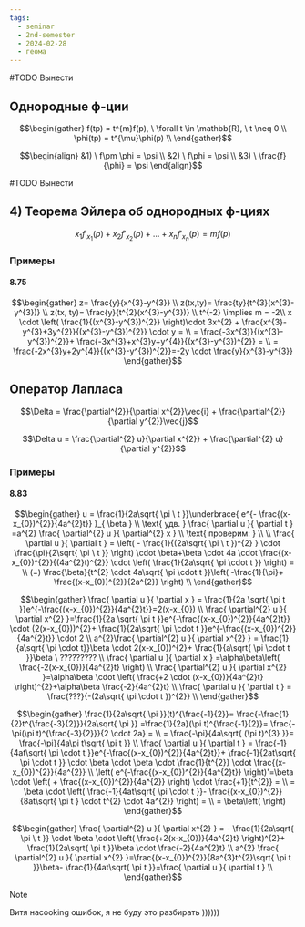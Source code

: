 ```yaml
---
tags:
  - seminar
  - 2nd-semester
  - 2024-02-28
  - геома
---
```


#TODO Вынести
## Однородные ф-ции

$$\begin{gather}
f(tp) = t^{m}f(p), \ \forall t \in \mathbb{R}, \ t \neq 0 \\
\phi(tp) = t^{\mu}\phi(p) \\
\end{gather}$$

$$\begin{align}
&1) \ f\pm \phi = \psi \\
&2) \ f\phi = \psi \\
&3) \ \frac{f}{\phi} = \psi
\end{align}$$

#TODO Вынести
## 4) Теорема Эйлера об однородных ф-циях

$$x_{1}f'_{x_{1}}(p) + x_{2}f'_{x_{2}}(p) + \dots + x_{n}f'_{x_{n}}(p) = mf(p)$$

### Примеры

#### 8.75

$$\begin{gather}
z= \frac{y}{x^{3}-y^{3}} \\
z(tx,ty)= \frac{ty}{t^{3}(x^{3}-y^{3})} \\
z(tx, ty)= \frac{y}{t^{2}(x^{3}-y^{3})} \\
t^{-2} \implies m = -2\\
x \cdot \left( \frac{1}{(x^{3}-y^{3})^{2}} \right)\cdot 3x^{2} + \frac{x^{3}-y^{3}+3y^{2}}{(x^{3}-y^{3})^{2}} \cdot y = \\ 
=  \frac{-3x^{3}}{(x^{3}-y^{3})^{2}}+ \frac{-3x^{3}+x^{3}y+y^{4}}{(x^{3}-y^{3})^{2}}  = \\ 
= \frac{-2x^{3}y+2y^{4}}{(x^{3}-y^{3})^{2}}=-2y \cdot \frac{y}{x^{3}-y^{3}}
\end{gather}$$

## Оператор Лапласа

$$\Delta = \frac{\partial^{2}}{\partial x^{2}}\vec{i} + \frac{\partial^{2}}{\partial y^{2}}\vec{j}$$

$$\Delta u = \frac{\partial^{2} u}{\partial x^{2}} + \frac{\partial^{2} u}{\partial y^{2}}$$

### Примеры

#### 8.83

$$\begin{gather}
u = \frac{1}{2a\sqrt{ \pi \ t }}\underbrace{ e^{- \frac{(x-x_{0})^{2}}{4a^{2}t}} }_{ \beta } \\
\text{ удв. } \frac{ \partial u }{ \partial t } =a^{2} \frac{ \partial^{2} u }{ \partial^{2} x } \\
\text{ проверим: } \\ \\
\frac{ \partial u }{ \partial t } = \left( - \frac{1}{(2a\sqrt{ \pi \ t })^{2} } \cdot  \frac{\pi}{2\sqrt{ \pi \ t }} \right) \cdot \beta+\beta  \cdot 4a  \cdot  \frac{(x-x_{0})^{2}}{(4a^{2}t)^{2}} \cdot  \left( \frac{1}{2a\sqrt{ \pi  \cdot t }} \right)  = \\ 
(=) \frac{\beta}{t^{2} \cdot 4a\sqrt{ \pi  \cdot t }}\left( -\frac{1}{\pi}+ \frac{(x-x_{0})^{2}}{2a^{2}} \right)  \\
\end{gather}$$

$$\begin{gather}
\frac{ \partial u }{ \partial x } = \frac{1}{2a \sqrt{ \pi t }}e^{-\frac{(x-x_{0})^{2}}{4a^{2}t}}=2(x-x_{0}) \\
\frac{ \partial^{2} u }{ \partial x^{2} }=\frac{1}{2a \sqrt{ \pi t }}e^{-\frac{(x-x_{0})^{2}}{4a^{2}t}} \cdot (2(x-x_{0}))^{2}+ \frac{1}{2a\sqrt{ \pi  \cdot t }}e^{-\frac{(x-x_{0})^{2}}{4a^{2}t}} \cdot 2 \\
a^{2}\frac{ \partial^{2} u }{ \partial x^{2} } = \frac{1}{a\sqrt{ \pi  \cdot t}}\beta  \cdot 2(x-x_{0})^{2}+ \frac{1}{a\sqrt{ \pi  \cdot t }}\beta \ ????????? \\
\frac{ \partial u }{ \partial x } =\alpha\beta\left( \frac{-2(x-x_{0})}{4a^{2}t} \right) \\
\frac{ \partial^{2} u }{ \partial x^{2} }=\alpha\beta  \cdot \left( \frac{+2 \cdot (x-x_{0})}{4a^{2}t} \right)^{2}+\alpha\beta \frac{-2}{4a^{2}t} \\
\frac{ \partial u }{ \partial t } = \frac{???}{-(2a\sqrt{ \pi  \cdot t })^{2}} \\
\end{gather}$$

$$\begin{gather}
\frac{1}{2a\sqrt{ \pi }}(t)^{\frac{-1}{2}}= \frac{-\frac{1}{2}t^{\frac{-3}{2}}}{2a\sqrt{ \pi }} =\frac{1}{2a}(\pi t)^{\frac{-1}{2}}= \frac{-\pi(\pi t)^{\frac{-3}{2}}}{2 \cdot 2a} = \\ 
= \frac{-\pi}{4a\sqrt{ (\pi t)^{3} }}= \frac{-\pi}{4a\pi t\sqrt{ \pi t }} \\
\frac{ \partial u }{ \partial t } = \frac{-1}{4at\sqrt{ \pi  \cdot t }}e^{-\frac{(x-x_{0})^{2}}{4a^{2}t}}+ \frac{-1}{2at\sqrt{ \pi  \cdot t }} \cdot \beta  \cdot \beta  \cdot  \frac{1}{t^{2}} \cdot \frac{(x-x_{0})^{2}}{4a^{2}} \\
\left( e^{-\frac{(x-x_{0})^{2}}{4a^{2}t}} \right)'=\beta  \cdot \left( + \frac{(x-x_{0})^{2}}{4a^{2}}  \right) \cdot  \frac{+1}{t^{2}}  = \\ 
= \beta  \cdot \left( \frac{-1}{4at\sqrt{ \pi  \cdot t }}- \frac{(x-x_{0})^{2}}{8at\sqrt{ \pi t }  \cdot t^{2} \cdot 4a^{2}}  \right)  = \\ 
= \beta\left(  \right)
\end{gather}$$

$$\begin{gather}
\frac{ \partial^{2} u }{ \partial x^{2} } = - \frac{1}{2a\sqrt{ \pi \ t }} \cdot \beta  \cdot  \left( \frac{+2(x-x_{0})}{4a^{2}t} \right)^{2}+ \frac{1}{2a\sqrt{ \pi t }}\beta  \cdot \frac{-2}{4a^{2}t} \\
a^{2} \frac{ \partial^{2} u }{ \partial x^{2} }=\frac{(x-x_{0})^{2}}{8a^{3}t^{2}\sqrt{ \pi t }}\beta- \frac{1}{4at\sqrt{ \pi t }}=\frac{ \partial u }{ \partial t } \\ 
\end{gather}$$

>[!NOTE]
> Витя наcooking ошибок, я не буду это разбирать ))))))
